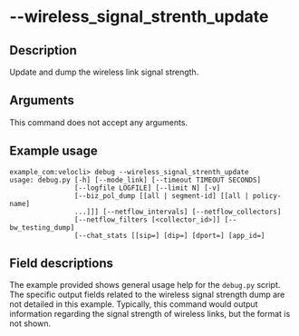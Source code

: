 #	--wireless_signal_strenth_update

##	Description
Update and dump the wireless link signal strength.

##  Arguments
This command does not accept any arguments.

##  Example usage
```
example_com:velocli> debug --wireless_signal_strenth_update
usage: debug.py [-h] [--mode_link] [--timeout TIMEOUT SECONDS]
                [--logfile LOGFILE] [--limit N] [-v]
                [--biz_pol_dump [[all | segment-id] [[all | policy-name]
                ...]]] [--netflow_intervals] [--netflow_collectors]
                [--netflow_filters [<collector_id>]] [--bw_testing_dump]
                [--chat_stats [[sip=] [dip=] [dport=] [app_id=]
```

##  Field descriptions
The example provided shows general usage help for the `debug.py` script. The specific output fields related to the wireless signal strength dump are not detailed in this example. Typically, this command would output information regarding the signal strength of wireless links, but the format is not shown.